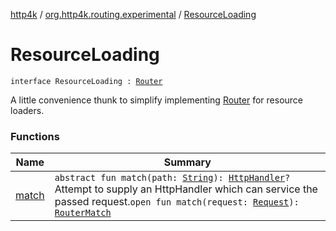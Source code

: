 [http4k](../../index.md) / [org.http4k.routing.experimental](../index.md) / [ResourceLoading](./index.md)

# ResourceLoading

`interface ResourceLoading : `[`Router`](../../org.http4k.routing/-router/index.md)

A little convenience thunk to simplify implementing [Router](../../org.http4k.routing/-router/index.md) for resource loaders.

### Functions

| Name | Summary |
|---|---|
| [match](match.md) | `abstract fun match(path: `[`String`](https://kotlinlang.org/api/latest/jvm/stdlib/kotlin/-string/index.html)`): `[`HttpHandler`](../../org.http4k.core/-http-handler.md)`?`<br>Attempt to supply an HttpHandler which can service the passed request.`open fun match(request: `[`Request`](../../org.http4k.core/-request/index.md)`): `[`RouterMatch`](../../org.http4k.routing/-router-match/index.md) |
